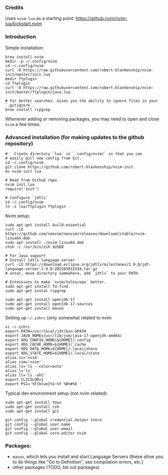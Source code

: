 ### Credits
Uses `nvim-lua` as a starting point.
https://github.com/nvim-lua/kickstart.nvim

### Introduction
Simple installation:
```
brew install nvim
mkdir -p ~/.config/nvim
cd ~/.config/nvim
curl -O https://raw.githubusercontent.com/robert-blankenship/nvim-init/master/init.lua
mkdir ftplugin
cd ftplugin
curl -O https://raw.githubusercontent.com/robert-blankenship/nvim-init/master/ftplugin/java.lua

# For better searches. Gives you the ability to ignore files in your `.gitignore`.
brew install ripgrep

```

Whenever adding or removing packages, you may need to open and close `nvim` a few times.


### Advanced installation (for making updates to the github repository)
```
#   Create directory `lua` in `.config/nvim/` so that you can
# easily pull new config from Git.
cd ~/.config/nvim
git clone https://github.com/robert-blankenship/nvim-init
mv nvim-init lua

# Read from Github repo.
nvim init.lua
require('init')

# Configure `jdtls`
cd ~/.config/nvim
ln -s lua/ftplugin ftplugin
``` 

Nvim setup:
```
sudo apt-get install build-essential
curl -LO https://github.com/neovim/neovim/releases/download/stable/nvim-linux64.deb
sudo apt install ./nvim-linux64.deb
chsh -c /usr/bin/zsh $USER

# For Java support
# Install jdtls language server
curl -LO https://download.eclipse.org/jdtls/milestones/1.9.0/jdt-language-server-1.9.0-202203031534.tar.gz
# untar, move directory somewhere, add `jdtls` to your PATH.

# Extensions to make `nvim/telescope` better.
sudo apt-get install fd-find
sudo apt-get instal ripgrep

sudo apt-get install openjdk-17
sudo apt-get install openjdk-17-sources
sudo apt-get install maven
```

Setting up `~/.zshrc` (only somewhat related to nvim
```
vi ~/.zshrc
export PATH=/usr/local/jdt/bin:$PATH
export JAVA_HOME=/usr/lib/jvm/java-17-openjdk-amd64/
export XDG_CONFIG_HOME=${HOME}/.config
export XDG_CACHE_HOME=${HOME}/.cache
export XDG_DATA_HOME=${HOME}/.local/share
export XDG_STATE_HOME=${HOME}/.local/state
alias vi='nvim'
alias vim='nvim'
alias ls='ls --color=auto'
alias l='ls'
alias ll='ls -ahl'
export CLICOLOR=1
export PS1='%F{blue}%1~%f %B%#%b '
```

Typical dev environment setup (not nvim related):
```
sudo apt-get install tmux
sudo apt-get install zsh
sudo apt-get install git

git config --global credential.helper store
git config --global user.name
git config --global user.email
git config --global core.editor nvim
```

### Packages:
- `mason`, which lets you install and start Language Servers (these allow you to do things like "Go to Definition", see compilation errors, etc.)
- other packages (TODO, list out packages)

